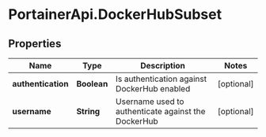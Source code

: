 # PortainerApi.DockerHubSubset

## Properties
Name | Type | Description | Notes
------------ | ------------- | ------------- | -------------
**authentication** | **Boolean** | Is authentication against DockerHub enabled | [optional] 
**username** | **String** | Username used to authenticate against the DockerHub | [optional] 


